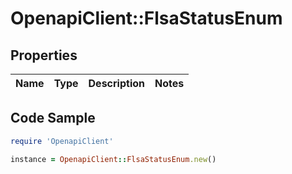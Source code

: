 # OpenapiClient::FlsaStatusEnum

## Properties

Name | Type | Description | Notes
------------ | ------------- | ------------- | -------------

## Code Sample

```ruby
require 'OpenapiClient'

instance = OpenapiClient::FlsaStatusEnum.new()
```


